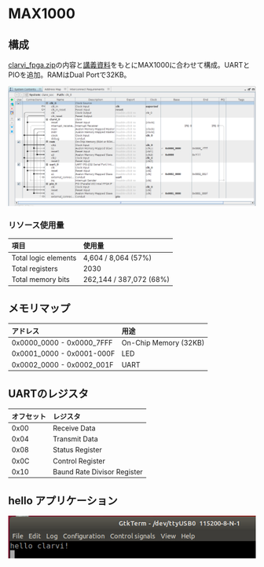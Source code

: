 # MAX1000

## 構成

[clarvi_fpga.zip](https://www.cl.cam.ac.uk/teaching/1617/ECAD+Arch/files/distribution/clarvi_fpga.zip)の内容と[講義資料](https://www.cl.cam.ac.uk/teaching/1617/ECAD+Arch/clarvi-fpga.html)をもとにMAX1000に合わせて構成。UARTとPIOを追加。RAMはDual Portで32KB。

![システム構成](soc_qsys.png)

### リソース使用量

| 項目                 | 使用量                  |
|:---------------------|:------------------------|
| Total logic elements | 4,604 / 8,064 (57%)     |
| Total registers      | 2030                    |
| Total memory bits    | 262,144 / 387,072 (68%) |


## メモリマップ

| アドレス                  | 用途                  |
|:--------------------------|:----------------------|
| 0x0000_0000 - 0x0000_7FFF | On-Chip Memory (32KB) |
| 0x0001_0000 - 0x0001-000F | LED                   |
| 0x0002_0000 - 0x0002_001F | UART                  |

## UARTのレジスタ

| オフセット | レジスタ              |
|:-----|:----------------------------|
| 0x00 | Receive Data                |
| 0x04 | Transmit Data               |
| 0x08 | Status Register             |
| 0x0C | Control Register            |
| 0x10 | Baund Rate Divisor Register |

## hello アプリケーション

![hello application](hello.png)
